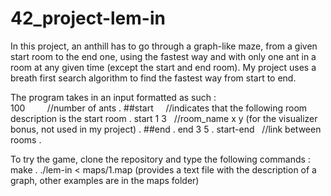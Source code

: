 # 42_project-lem-in
In this project, an anthill has to go through a graph-like maze, from a given start room to the end one, using the fastest way and with only one ant in a room at any given time (except the start and end room). My project uses a breath first search algorithm to find the fastest way from start to end.


The program takes in an input formatted as such :  
100          //number of ants . 
##start      //indicates that the following room description is the start room . 
start 1 3    //room_name x y (for the visualizer bonus, not used in my project) . 
##end . 
end 3 5 . 
start-end    //link between rooms . 

To try the game, clone the repository and type the following commands :  
make . 
./lem-in < maps/1.map (provides a text file with the description of a graph, other examples are in the maps folder)
